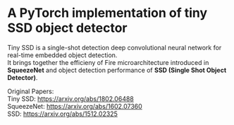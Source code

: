 # A PyTorch implementation of tiny SSD object detector
Tiny SSD is a single-shot detection deep convolutional neural network for real-time embedded object detection.\
It brings together the efficieny of Fire microarchitecture introduced in **SqueezeNet** and object detection performance of **SSD (Single Shot Object Detector)**.

Original Papers:\
	Tiny SSD: https://arxiv.org/abs/1802.06488 \
	SqueezeNet: https://arxiv.org/abs/1602.07360 \
	SSD: https://arxiv.org/abs/1512.02325 
	
